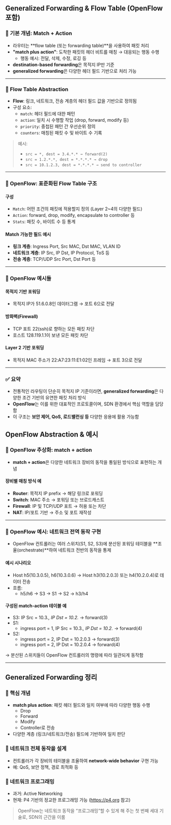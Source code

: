 ## Generalized Forwarding & Flow Table (OpenFlow 포함)

### 🔹 기본 개념: Match + Action
- 라우터는 **flow table (또는 forwarding table)**을 사용하여 패킷 처리
- **"match plus action"**: 도착한 패킷의 헤더 비트를 매칭 → 대응되는 행동 수행
  - 행동 예시: 전달, 삭제, 수정, 로깅 등
- **destination-based forwarding**은 목적지 IP만 기준
- **generalized forwarding**은 다양한 헤더 필드 기반으로 처리 가능

---

### 🔹 Flow Table Abstraction
- **Flow**: 링크, 네트워크, 전송 계층의 헤더 필드 값을 기반으로 정의됨
- 구성 요소:
  - `match`: 헤더 필드에 대한 패턴
  - `action`: 일치 시 수행할 작업 (drop, forward, modify 등)
  - `priority`: 중첩된 패턴 간 우선순위 정의
  - `counters`: 매칭된 패킷 수 및 바이트 수 기록

> 예시:
> - `src = *, dest = 3.4.*.* → forward(2)`
> - `src = 1.2.*.*, dest = *.*.*.* → drop`
> - `src = 10.1.2.3, dest = *.*.*.* → send to controller`

---

### 🔹 OpenFlow: 표준화된 Flow Table 구조

#### 구성
- `Match`: 어떤 조건의 패킷에 적용할지 정의 (Layer 2~4의 다양한 필드)
- `Action`: forward, drop, modify, encapsulate to controller 등
- `Stats`: 패킷 수, 바이트 수 등 통계

#### Match 가능한 필드 예시
- **링크 계층**: Ingress Port, Src MAC, Dst MAC, VLAN ID
- **네트워크 계층**: IP Src, IP Dst, IP Protocol, ToS 등
- **전송 계층**: TCP/UDP Src Port, Dst Port 등

---

### 🔹 OpenFlow 예시들

#### 목적지 기반 포워딩
- 목적지 IP가 51.6.0.8인 데이터그램 → 포트 6으로 전달

#### 방화벽(Firewall)
- TCP 포트 22(ssh)로 향하는 모든 패킷 차단
- 호스트 128.119.1.1이 보낸 모든 패킷 차단

#### Layer 2 기반 포워딩
- 목적지 MAC 주소가 22:A7:23:11:E1:02인 프레임 → 포트 3으로 전달

---

### ✅ 요약
- 전통적인 라우팅이 단순히 목적지 IP 기준이라면, **generalized forwarding**은 다양한 조건 기반의 유연한 패킷 처리 방식
- **OpenFlow**는 이를 위한 대표적인 프로토콜이며, SDN 환경에서 핵심 역할을 담당함
- 이 구조는 **보안 제어, QoS, 로드밸런싱 등** 다양한 응용에 활용 가능함


## OpenFlow Abstraction & 예시

### 🔹 OpenFlow 추상화: match + action
- **match + action**은 다양한 네트워크 장비의 동작을 통일된 방식으로 표현하는 개념

#### 장비별 매칭 방식 예
- **Router**: 목적지 IP prefix → 해당 링크로 포워딩
- **Switch**: MAC 주소 → 포워딩 또는 브로드캐스트
- **Firewall**: IP 및 TCP/UDP 포트 → 허용 또는 차단
- **NAT**: IP/포트 기반 → 주소 및 포트 재작성

---

### 🔹 OpenFlow 예시: 네트워크 전역 동작 구현
- OpenFlow 컨트롤러는 여러 스위치(S1, S2, S3)에 분산된 포워딩 테이블을 **조율(orchestrate)**하여 네트워크 전반의 동작을 통제

#### 예시 시나리오
- Host h5(10.3.0.5), h6(10.3.0.6) → Host h3(10.2.0.3) 또는 h4(10.2.0.4)로 데이터 전송
- 흐름:
  - h5/h6 → S3 → S1 → S2 → h3/h4

#### 구성된 match-action 테이블 예
- S3: IP Src = 10.3.*, IP Dst = 10.2.* → forward(3)
- S1:
  - ingress port = 1, IP Src = 10.3.*, IP Dst = 10.2.* → forward(4)
- S2:
  - ingress port = 2, IP Dst = 10.2.0.3 → forward(3)
  - ingress port = 2, IP Dst = 10.2.0.4 → forward(4)

→ 분산된 스위치들이 OpenFlow 컨트롤러의 명령에 따라 일관되게 동작함

---

## Generalized Forwarding 정리

### 🔹 핵심 개념
- **match plus action**: 패킷 헤더 필드와 일치 여부에 따라 다양한 행동 수행
  - Drop
  - Forward
  - Modify
  - Controller로 전송
- 다양한 계층 (링크/네트워크/전송) 필드에 기반하여 일치 판단

### 🔹 네트워크 전체 동작을 설계
- 컨트롤러가 각 장비의 테이블을 조율하여 **network-wide behavior** 구현 가능
- 예: QoS, 보안 정책, 경로 최적화 등

### 🔹 네트워크 프로그래밍
- 과거: Active Networking
- 현재: P4 기반의 정교한 프로그래밍 가능 (https://p4.org 참고)

> OpenFlow는 네트워크 동작을 “프로그래밍”할 수 있게 해 주는 첫 번째 세대 기술로, SDN의 근간을 이룸
